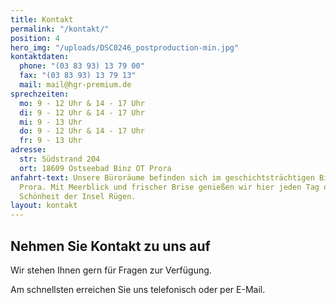 ```yaml
---
title: Kontakt
permalink: "/kontakt/"
position: 4
hero_img: "/uploads/DSC0246_postproduction-min.jpg"
kontaktdaten:
  phone: "(03 83 93) 13 79 00"
  fax: "(03 83 93) 13 79 13"
  mail: mail@hgr-premium.de
sprechzeiten:
  mo: 9 - 12 Uhr & 14 - 17 Uhr
  di: 9 - 12 Uhr & 14 - 17 Uhr
  mi: 9 - 13 Uhr
  do: 9 - 12 Uhr & 14 - 17 Uhr
  fr: 9 - 13 Uhr
adresse:
  str: Südstrand 204
  ort: 18609 Ostseebad Binz OT Prora
anfahrt-text: Unsere Büroräume befinden sich im geschichtsträchtigen Binzer Ortsteil
  Prora. Mit Meerblick und frischer Brise genießen wir hier jeden Tag die einzigartige
  Schönheit der Insel Rügen.
layout: kontakt
---
```


## Nehmen Sie Kontakt zu uns auf

Wir stehen Ihnen gern für Fragen zur Verfügung. 

Am schnellsten erreichen Sie uns telefonisch oder per E-Mail.   
